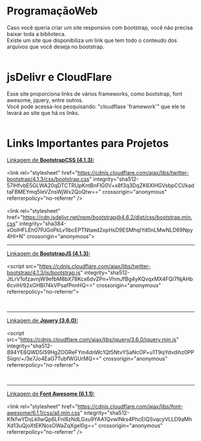 # ProgramaçãoWeb
Caso você queria criar um site responsivo com bootstrap, você não precisa baixar toda a biblioteca.<br>
Existe um site que disponibiliza um link que tem todo o conteudo dos arquivos que você deseja no bootstrap. <br><br>

# jsDelivr e CloudFlare
Esse site proporciona links de vários frameworks, como bootstrap, font awesome, jquery, entre outros. <br>
Você pode acessa-los pesquisando: "cloudflase 'framework'" que ele te levará ao site que há os links. <br><br>

# Links Importantes para Projetos
<u>Linkagem de <strong>BootstrapCSS (4.1.3): </strong></u>
<br><br>
\<link rel="stylesheet" href="https://cdnjs.cloudflare.com/ajax/libs/twitter-bootstrap/4.1.3/css/bootstrap.css" integrity="sha512-57lHfvbE5GLWA20qDTCTRUpKntBnFlG0V+x8f3q3DqZK6XlHGVsbpCCI/kadtaFBMEYmq5IeVZnsWjWx2QoQtw==" crossorigin="anonymous" referrerpolicy="no-referrer" /> 
<br> <br>
\<link rel="stylesheet" href="https://cdn.jsdelivr.net/npm/bootstrap@4.6.2/dist/css/bootstrap.min.css" integrity="sha384-xOolHFLEh07PJGoPkLv1IbcEPTNtaed2xpHsD9ESMhqIYd0nLMwNLD69Npy4HI+N" crossorigin="anonymous"> <br><hr>

<u>Linkagem de <strong>BootstrapJS (4.1.3): </strong></u>
<br><br>
\<script src="https://cdnjs.cloudflare.com/ajax/libs/twitter-bootstrap/4.1.3/js/bootstrap.js" integrity="sha512-JtLrV1ofzavnjW9efbM8bX78Kcx6dvZPn+VhmJfBg4yKQvqxMX4FQI7NjAHb6cviH/92xOHBI74kVPsafPnnHQ==" crossorigin="anonymous" referrerpolicy="no-referrer"></script> 
<br> 
<script src="https://cdn.jsdelivr.net/npm/bootstrap@4.6.2/dist/js/bootstrap.min.js" integrity="sha384-+sLIOodYLS7CIrQpBjl+C7nPvqq+FbNUBDunl/OZv93DB7Ln/533i8e/mZXLi/P+" crossorigin="anonymous"></script> <br> <hr>

<u>Linkagem de <strong>Jquery (3.6.0): </strong></u>
<br><br>
\<script src="https://cdnjs.cloudflare.com/ajax/libs/jquery/3.6.0/jquery.min.js" integrity="sha512-894YE6QWD5I59HgZOGReFYm4dnWc1Qt5NtvYSaNcOP+u1T9qYdvdihz0PPSiiqn/+/3e7Jo4EaG7TubfWGUrMQ==" crossorigin="anonymous" referrerpolicy="no-referrer"></script>
<br>
<script src="https://cdn.jsdelivr.net/npm/jquery@3.5.1/dist/jquery.slim.min.js" integrity="sha384-DfXdz2htPH0lsSSs5nCTpuj/zy4C+OGpamoFVy38MVBnE+IbbVYUew+OrCXaRkfj" crossorigin="anonymous"></script> <br><hr>

<u>Linkagem de <strong>Font Awesome (6.1.1): </strong></u>
<br><br>
\<link rel="stylesheet" href="https://cdnjs.cloudflare.com/ajax/libs/font-awesome/6.1.1/css/all.min.css" integrity="sha512-KfkfwYDsLkIlwQp6LFnl8zNdLGxu9YAA1QvwINks4PhcElQSvqcyVLLD9aMhXd13uQjoXtEKNosOWaZqXgel0g==" crossorigin="anonymous" referrerpolicy="no-referrer" />
<br><br>
